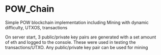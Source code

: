 # POW_Chain

Simple POW blockchain implementation including Mining with dynamic difficulty, UTXOS, transactions

On server start, 3 public/private key pairs are generated with a set amount of eth and logged to the console. These were used in testing the transactions/UTXO. Any public/private key pair can be used for mining
